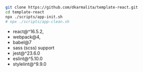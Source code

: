 ```sh
git clone https://github.com/dkarmalita/template-react.git
cd template-react
npx ./scripts/app-init.sh
# npx ./scripts/app-clean.sh
```

* react@^16.5.2,
* webpack@4, 
* babel@7
* sass (scss) support
* jest@^23.6.0
* eslint@^5.10.0
* stylelint@^9.9.0
